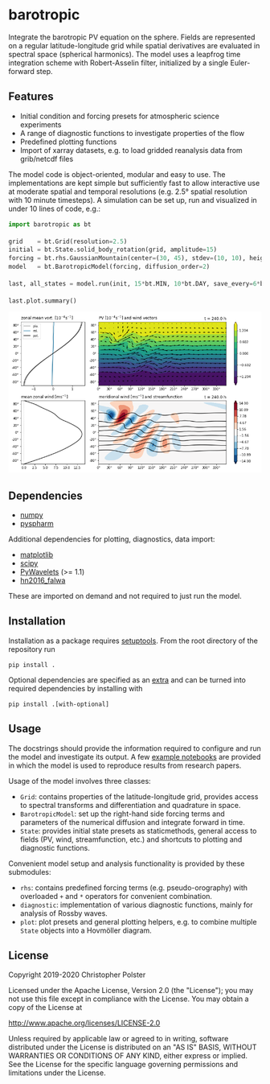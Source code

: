 # barotropic

Integrate the barotropic PV equation on the sphere.
Fields are represented on a regular latitude-longitude grid while spatial derivatives are evaluated in spectral space (spherical harmonics).
The model uses a leapfrog time integration scheme with Robert-Asselin filter, initialized by a single Euler-forward step.


## Features

- Initial condition and forcing presets for atmospheric science experiments
- A range of diagnostic functions to investigate properties of the flow
- Predefined plotting functions
- Import of xarray datasets, e.g. to load gridded reanalysis data from grib/netcdf files

The model code is object-oriented, modular and easy to use.
The implementations are kept simple but sufficiently fast to allow interactive use at moderate spatial and temporal resolutions (e.g. 2.5° spatial resolution with 10 minute timesteps).
A simulation can be set up, run and visualized in under 10 lines of code, e.g.:

```python
import barotropic as bt

grid    = bt.Grid(resolution=2.5)
initial = bt.State.solid_body_rotation(grid, amplitude=15)
forcing = bt.rhs.GaussianMountain(center=(30, 45), stdev=(10, 10), height=2000)
model   = bt.BarotropicModel(forcing, diffusion_order=2)

last, all_states = model.run(init, 15*bt.MIN, 10*bt.DAY, save_every=6*bt.HOUR)

last.plot.summary()
```

![example of the summary plot preset](examples/example-summary-plot.png)


## Dependencies

- [numpy](https://github.com/numpy/numpy)
- [pyspharm](https://github.com/jswhit/pyspharm)

Additional dependencies for plotting, diagnostics, data import:

- [matplotlib](https://github.com/matplotlib/matplotlib)
- [scipy](https://github.com/scipy/scipy)
- [PyWavelets](https://github.com/PyWavelets/pywt) (>= 1.1)
- [hn2016_falwa](https://github.com/csyhuang/hn2016_falwa)

These are imported on demand and not required to just run the model.


## Installation

Installation as a package requires [setuptools](https://pypi.org/project/setuptools/).
From the root directory of the repository run

    pip install .

Optional dependencies are specified as an [extra](https://setuptools.readthedocs.io/en/latest/setuptools.html#declaring-extras-optional-features-with-their-own-dependencies) and can be turned into required dependencies by installing with

    pip install .[with-optional]


## Usage

The docstrings should provide the information required to configure and run the model and investigate its output.
A few [example notebooks](examples) are provided in which the model is used to reproduce results from research papers.

Usage of the model involves three classes:

- `Grid`: contains properties of the latitude-longitude grid, provides access to spectral transforms and differentiation and quadrature in space.
- `BarotropicModel`: set up the right-hand side forcing terms and parameters of the numerical diffusion and integrate forward in time.
- `State`: provides initial state presets as staticmethods, general access to fields (PV, wind, streamfunction, etc.) and shortcuts to plotting and diagnostic functions.

Convenient model setup and analysis functionality is provided by these submodules:

- `rhs`: contains predefined forcing terms (e.g. pseudo-orography) with overloaded `+` and `*` operators for convenient combination.
- `diagnostic`: implementation of various diagnostic functions, mainly for analysis of Rossby waves.
- `plot`: plot presets and general plotting helpers, e.g. to combine multiple `State` objects into a Hovmöller diagram.


## License

Copyright 2019-2020 Christopher Polster

Licensed under the Apache License, Version 2.0 (the "License");
you may not use this file except in compliance with the License.
You may obtain a copy of the License at

http://www.apache.org/licenses/LICENSE-2.0

Unless required by applicable law or agreed to in writing, software
distributed under the License is distributed on an "AS IS" BASIS,
WITHOUT WARRANTIES OR CONDITIONS OF ANY KIND, either express or implied.
See the License for the specific language governing permissions and
limitations under the License.


